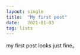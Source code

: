 ```yaml
---
layout: single
title:  "My first post"
date:   2021-01-03
tag: lists
---
```


my first post looks just fine。